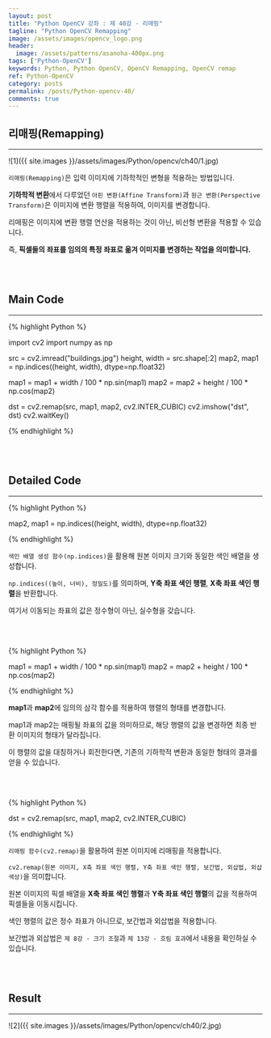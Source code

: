 ```yaml
---
layout: post
title: "Python OpenCV 강좌 : 제 40강 - 리매핑"
tagline: "Python OpenCV Remapping"
image: /assets/images/opencv_logo.png
header:
  image: /assets/patterns/asanoha-400px.png
tags: ['Python-OpenCV']
keywords: Python, Python OpenCV, OpenCV Remapping, OpenCV remap
ref: Python-OpenCV
category: posts
permalink: /posts/Python-opencv-40/
comments: true
---
```


## 리매핑(Remapping) ##
----------

![1]({{ site.images }}/assets/images/Python/opencv/ch40/1.jpg)

`리매핑(Remapping)`은 입력 이미지에 기하학적인 변형을 적용하는 방법입니다.

**기하학적 변환**에서 다루었던 `아핀 변환(Affine Transform)`과 `원근 변환(Perspective Transform)`은 이미지에 변환 행렬을 적용하여, 이미지를 변경합니다.

리매핑은 이미지에 변환 행렬 연산을 적용하는 것이 아닌, 비선형 변환을 적용할 수 있습니다.

즉, **픽셀들의 좌표를 임의의 특정 좌표로 옮겨 이미지를 변경하는 작업을 의미합니다.**

<br>
<br>

## Main Code ##
----------

{% highlight Python %}

import cv2
import numpy as np

src = cv2.imread("buildings.jpg")
height, width = src.shape[:2]
map2, map1 = np.indices((height, width), dtype=np.float32)

map1 = map1 + width / 100 * np.sin(map1)
map2 = map2 + height / 100 * np.cos(map2)

dst = cv2.remap(src, map1, map2, cv2.INTER_CUBIC)
cv2.imshow("dst", dst)
cv2.waitKey()

{% endhighlight %}

<br>
<br>

## Detailed Code ##
----------

{% highlight Python %}

map2, map1 = np.indices((height, width), dtype=np.float32)

{% endhighlight %}

`색인 배열 생성 함수(np.indices)`을 활용해 원본 이미지 크기와 동일한 색인 배열을 생성합니다.

`np.indices((높이, 너비), 정밀도)`를 의미하며, **Y축 좌표 색인 행렬**, **X축 좌표 색인 행렬**을 반환합니다.

여기서 이동되는 좌표의 값은 정수형이 아닌, 실수형을 갖습니다.

<br>
<br>

{% highlight Python %}

map1 = map1 + width / 100 * np.sin(map1)
map2 = map2 + height / 100 * np.cos(map2)

{% endhighlight %}

**map1**과 **map2**에 임의의 삼각 함수를 적용하여 행렬의 형태를 변경합니다.

map1과 map2는 매핑될 좌표의 값을 의미하므로, 해당 행렬의 값을 변경하면 최종 반환 이미지의 형태가 달라집니다.

이 행렬의 값을 대칭하거나 회전한다면, 기존의 기하학적 변환과 동일한 형태의 결과를 얻을 수 있습니다.

<br>
<br>

{% highlight Python %}

dst = cv2.remap(src, map1, map2, cv2.INTER_CUBIC)

{% endhighlight %}

`리매핑 함수(cv2.remap)`을 활용하여 원본 이미지에 리매핑을 적용합니다.

`cv2.remap(원본 이미지, X축 좌표 색인 행렬, Y축 좌표 색인 행렬, 보간법, 외삽법, 외삽 색상)`을 의미합니다.

원본 이미지의 픽셀 배열을 **X축 좌표 색인 행렬**과 **Y축 좌표 색인 행렬**의 값을 적용하여 픽셀들을 이동시킵니다.

색인 행렬의 값은 정수 좌표가 아니므로, 보간법과 외삽법을 적용합니다.

보간법과 외삽법은 `제 8강 - 크기 조절`과 `제 13강 - 흐림 효과`에서 내용을 확인하실 수 있습니다.

<br>
<br>

## Result ##
----------

![2]({{ site.images }}/assets/images/Python/opencv/ch40/2.jpg)